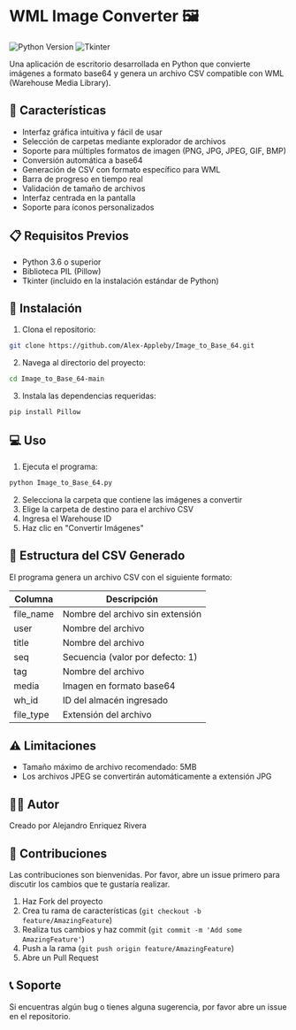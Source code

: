 # WML Image Converter 🖼️

![Python Version](https://img.shields.io/badge/python-3.6+-blue.svg)
![Tkinter](https://img.shields.io/badge/GUI-Tkinter-orange.svg)

Una aplicación de escritorio desarrollada en Python que convierte imágenes a formato base64 y genera un archivo CSV compatible con WML (Warehouse Media Library).

## 🚀 Características

- Interfaz gráfica intuitiva y fácil de usar
- Selección de carpetas mediante explorador de archivos
- Soporte para múltiples formatos de imagen (PNG, JPG, JPEG, GIF, BMP)
- Conversión automática a base64
- Generación de CSV con formato específico para WML
- Barra de progreso en tiempo real
- Validación de tamaño de archivos
- Interfaz centrada en la pantalla
- Soporte para íconos personalizados

## 📋 Requisitos Previos

- Python 3.6 o superior
- Biblioteca PIL (Pillow)
- Tkinter (incluido en la instalación estándar de Python)

## 🔧 Instalación

1. Clona el repositorio:
```bash
git clone https://github.com/Alex-Appleby/Image_to_Base_64.git
```

2. Navega al directorio del proyecto:
```bash
cd Image_to_Base_64-main
```

3. Instala las dependencias requeridas:
```bash
pip install Pillow
```

## 💻 Uso

1. Ejecuta el programa:
```bash
python Image_to_Base_64.py
```

2. Selecciona la carpeta que contiene las imágenes a convertir
3. Elige la carpeta de destino para el archivo CSV
4. Ingresa el Warehouse ID
5. Haz clic en "Convertir Imágenes"

## 📁 Estructura del CSV Generado

El programa genera un archivo CSV con el siguiente formato:

| Columna    | Descripción                           |
|------------|---------------------------------------|
| file_name  | Nombre del archivo sin extensión      |
| user       | Nombre del archivo                    |
| title      | Nombre del archivo                    |
| seq        | Secuencia (valor por defecto: 1)      |
| tag        | Nombre del archivo                    |
| media      | Imagen en formato base64              |
| wh_id      | ID del almacén ingresado             |
| file_type  | Extensión del archivo                 |

## ⚠️ Limitaciones

- Tamaño máximo de archivo recomendado: 5MB
- Los archivos JPEG se convertirán automáticamente a extensión JPG

## 👨‍💻 Autor

Creado por Alejandro Enriquez Rivera

## 🤝 Contribuciones

Las contribuciones son bienvenidas. Por favor, abre un issue primero para discutir los cambios que te gustaría realizar.

1. Haz Fork del proyecto
2. Crea tu rama de características (`git checkout -b feature/AmazingFeature`)
3. Realiza tus cambios y haz commit (`git commit -m 'Add some AmazingFeature'`)
4. Push a la rama (`git push origin feature/AmazingFeature`)
5. Abre un Pull Request

## 📞 Soporte

Si encuentras algún bug o tienes alguna sugerencia, por favor abre un issue en el repositorio.